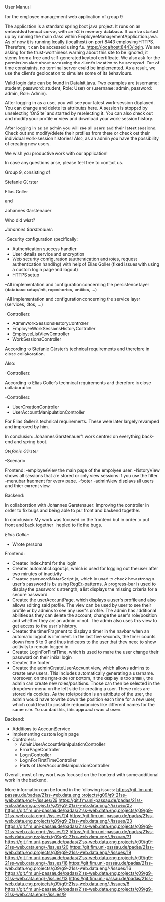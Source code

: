 User Manual

for the employee management web application of group 9

The application is a standard spring boot java project. It runs on an embedded tomcat server, with an h2 in memory database. It can be started up by running the main class within EmployeeManagementApplication.java. As of now it is running locally (localhost) on port 8443 employing HTTPS. Therefore, it can be accessed using f.e. <https://localhost:8443/login>. We are asking for the trust-worthiness warning about this site to be ignored, it stems from a free and self-generated keytool certificate. We also ask for the permission alert about accessing the client’s location to be accepted. Out of time constraints, no terminal server could be implemented. As a result, we use the client’s geolocation to simulate some of its behaviours.

Valid login date can be found in DataInit.java. Two examples are (username: student, password: student, Role: User) or (username: admin, password: admin, Role: Admin).

After logging in as a user, you will see your latest work-session displayed. You can change and delete its attributes here. A session is stopped by unselecting ‘OnSite’ and started by reselecting it. You can also check out and modify your profile or view and download your work-session history.

After logging in as an admin you will see all users and their latest sessions. Check out and modify/delete their profiles from there or check out their individual work-session histories! Also, as an admin you have the possibility of creating new users.

We wish you productive work with our application!

In case any questions arise, please feel free to contact us. 


Group 9, consisting of

Stefanie Gürster

Elias Goller

and

Johannes Garstenauer





Who did what?

*Johannes Garstenauer:*

-Security configuration specifically:

- Authentication success handler
- User details service and encryption
- Web security configuration (authentication and roles, request authentication handling) with help of Elias Goller (fixed issues with using a custom login page and logout)
- HTTPS setup

-All implementation and configuration concerning the persistence layer (database setup/init, repositories, entities, …)

-All implementation and configuration concerning the service layer (services, dtos, …)

-Controllers:

- AdminWorkSessionsHistoryController
- EmployeeWorkSessionsHistoryController
- EmployeeListViewController
- WorkSessionsController

According to Stefanie Gürster’s technical requirements and therefore in close collaboration.

Also:

-Controllers:

According to Elias Goller’s technical requirements and therefore in close collaboration.

-Controllers:

- UserCreationController
- UserAccountManipulationController

For Elias Goller’s technical requirements. These were later largely revamped and improved by him.

In conclusion: Johannes Garstenauer’s work centred on everything back-end and spring boot.


*Stefanie Gürster*

-Scenario

Frontend:
-employeeView the main page of the empolyee user.
-historyView shows all sessions that are stored or only view sessions if you use the filter.
-menubar fragment for every page.
-footer
-adminView displays all users and thier current view.

Backend:

In collaboration with Johannes Garstenauer: 
Improving the controller in order to fix bugs and being able to put front and backend together.

In conclusion:
My work was focused on the frontend but in order to put front and back together I hepled to fix the bugs.


*Elias Goller:*
- Wrote persona

Frontend:
- Created index.html for the login
- Created automaticLogout.js, which is used for logging out the user after two minutes of inactivity
- Created passwordMeterScript.js, which is used to check how strong a user's password is by using RegEx-patterns.
  A progress-bar is used to display the password's strength, a list displays the missing criteria for a secure     password.
- Created the userAccountPage, which displays a user's profile and also allows editing said profile. The view 
  can be used by user to see their profile or by admins to see any user's profile. The admin has additional abilities
  as they can delete the account, change the user's role/position and whether they are an admin or not. The admin also
  uses this view to get access to the user's history.
- Created the timerFragment to display a timer in the navbar when an automatic logout is imminent. In the last five
  seconds, the timer counts down from 5 to 0 and thus indicates to the user that they need to show acitivity to remain
  logged in.
- Created LoginForFirstTime, which is used to make the user change their password on their initial login
- Created the footer
- Created the adminCreateUserAccount view, which allows admins to create new users. This includes automatically
  generating a username. Moreover, on the right-side (or bottom, if the display is too small), the admin can create
  new roles/positions. Those can then be selected in the dropdown-menu on the left side for creating a user.
  These roles are stored via cookies. As the role/position is an attribute of the user, the admin would have to write
  down the position each time for a new user, which could lead to possible redundancies like different names for the
  same role. To combat this, this approach was chosen.

Backend:
- Additions to AccountService
- Implementing custom login page
- Controllers:
    - AdminUserAccountManipulationController
    - ErrorPageController
    - LoginController
    - LoginForFirstTimeController
    - Parts of UserAccountManipulationController

Overall, most of my work was focused on the frontend with some additional work in the backend.

More information can be found in the following issues:
https://git.fim.uni-passau.de/padas/21ss-web.data.eng.projects/g09/g9-21ss-web.data.eng/-/issues/26
https://git.fim.uni-passau.de/padas/21ss-web.data.eng.projects/g09/g9-21ss-web.data.eng/-/issues/25
https://git.fim.uni-passau.de/padas/21ss-web.data.eng.projects/g09/g9-21ss-web.data.eng/-/issues/24
https://git.fim.uni-passau.de/padas/21ss-web.data.eng.projects/g09/g9-21ss-web.data.eng/-/issues/23
https://git.fim.uni-passau.de/padas/21ss-web.data.eng.projects/g09/g9-21ss-web.data.eng/-/issues/22
https://git.fim.uni-passau.de/padas/21ss-web.data.eng.projects/g09/g9-21ss-web.data.eng/-/issues/21
https://git.fim.uni-passau.de/padas/21ss-web.data.eng.projects/g09/g9-21ss-web.data.eng/-/issues/20
https://git.fim.uni-passau.de/padas/21ss-web.data.eng.projects/g09/g9-21ss-web.data.eng/-/issues/19
https://git.fim.uni-passau.de/padas/21ss-web.data.eng.projects/g09/g9-21ss-web.data.eng/-/issues/18
https://git.fim.uni-passau.de/padas/21ss-web.data.eng.projects/g09/g9-21ss-web.data.eng/-/issues/16
https://git.fim.uni-passau.de/padas/21ss-web.data.eng.projects/g09/g9-21ss-web.data.eng/-/issues/13
https://git.fim.uni-passau.de/padas/21ss-web.data.eng.projects/g09/g9-21ss-web.data.eng/-/issues/8
https://git.fim.uni-passau.de/padas/21ss-web.data.eng.projects/g09/g9-21ss-web.data.eng/-/issues/9
